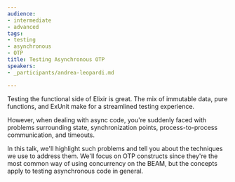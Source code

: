 ```yaml
---
audience:
- intermediate
- advanced
tags:
- testing
- asynchronous
- OTP
title: Testing Asynchronous OTP
speakers:
- _participants/andrea-leopardi.md

---
```

Testing the functional side of Elixir is great. The mix of immutable data, pure functions, and ExUnit make for a streamlined testing experience.  
  
However, when dealing with async code, you're suddenly faced with problems surrounding state, synchronization points, process-to-process communication, and timeouts.  
  
In this talk, we'll highlight such problems and tell you about the techniques we use to address them. We'll focus on OTP constructs since they're the most common way of using concurrency on the BEAM, but the concepts apply to testing asynchronous code in general.